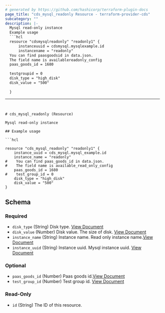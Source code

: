 ```yaml
---
# generated by https://github.com/hashicorp/terraform-plugin-docs
page_title: "cds_mysql_readonly Resource - terraform-provider-cds"
subcategory: ""
description: |-
  Mysql read-only instance
  Example usage
  ```hcl
  resource "cdsmysqlreadonly" "readonly1" {
      instanceuuid = cdsmysql.mysqlexample.id
      instancename = "readonly"
  You can find paasgoodsid in data.json.
  The field name is availablereadonly_config
  paas_goods_id = 1680
  
  testgroupid = 0
  disk_type = "high_disk"
  disk_value = "500"
  
  }
  ```
---
```


# cds_mysql_readonly (Resource)

Mysql read-only instance

## Example usage

```hcl

resource "cds_mysql_readonly" "readonly1" {
    instance_uuid = cds_mysql.mysql_example.id
    instance_name = "readonly"
#    You can find paas_goods_id in data.json.
#    The field name is available_read_only_config
    paas_goods_id = 1680
#    test_group_id = 0
    disk_type = "high_disk"
    disk_value = "500"
}

```



<!-- schema generated by tfplugindocs -->
## Schema

### Required

- `disk_type` (String) Disk type. [View Document](https://github.com/capitalonline/openapi/blob/master/MySQL%E6%A6%82%E8%A7%88.md#15createreadonlydbinstance)
- `disk_value` (Number) Disk value. The size of disk. [View Document](https://github.com/capitalonline/openapi/blob/master/MySQL%E6%A6%82%E8%A7%88.md#15createreadonlydbinstance)
- `instance_name` (String) Instance name. Read only instance name.[View Document](https://github.com/capitalonline/openapi/blob/master/MySQL%E6%A6%82%E8%A7%88.md#15createreadonlydbinstance)
- `instance_uuid` (String) Instance uuid. Mysql instance uuid. [View Document](https://github.com/capitalonline/openapi/blob/master/MySQL%E6%A6%82%E8%A7%88.md#15createreadonlydbinstance)

### Optional

- `paas_goods_id` (Number) Paas goods id.[View Document](https://github.com/capitalonline/openapi/blob/master/MySQL%E6%A6%82%E8%A7%88.md#15createreadonlydbinstance)
- `test_group_id` (Number) Test group id. [View Document](https://github.com/capitalonline/openapi/blob/master/MySQL%E6%A6%82%E8%A7%88.md#15createreadonlydbinstance)

### Read-Only

- `id` (String) The ID of this resource.
